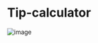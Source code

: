 ﻿# Tip-calculator

![image](https://user-images.githubusercontent.com/62340895/185763840-caf1ca93-e27e-457d-887c-ae2a40085347.png)

